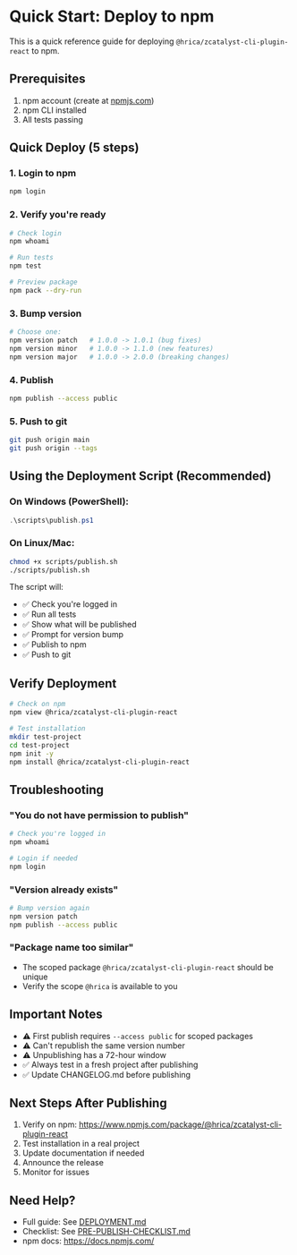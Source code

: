 # Quick Start: Deploy to npm

This is a quick reference guide for deploying `@hrica/zcatalyst-cli-plugin-react` to npm.

## Prerequisites

1. npm account (create at [npmjs.com](https://www.npmjs.com/signup))
2. npm CLI installed
3. All tests passing

## Quick Deploy (5 steps)

### 1. Login to npm
```bash
npm login
```

### 2. Verify you're ready
```bash
# Check login
npm whoami

# Run tests
npm test

# Preview package
npm pack --dry-run
```

### 3. Bump version
```bash
# Choose one:
npm version patch   # 1.0.0 -> 1.0.1 (bug fixes)
npm version minor   # 1.0.0 -> 1.1.0 (new features)
npm version major   # 1.0.0 -> 2.0.0 (breaking changes)
```

### 4. Publish
```bash
npm publish --access public
```

### 5. Push to git
```bash
git push origin main
git push origin --tags
```

## Using the Deployment Script (Recommended)

### On Windows (PowerShell):
```powershell
.\scripts\publish.ps1
```

### On Linux/Mac:
```bash
chmod +x scripts/publish.sh
./scripts/publish.sh
```

The script will:
- ✅ Check you're logged in
- ✅ Run all tests
- ✅ Show what will be published
- ✅ Prompt for version bump
- ✅ Publish to npm
- ✅ Push to git

## Verify Deployment

```bash
# Check on npm
npm view @hrica/zcatalyst-cli-plugin-react

# Test installation
mkdir test-project
cd test-project
npm init -y
npm install @hrica/zcatalyst-cli-plugin-react
```

## Troubleshooting

### "You do not have permission to publish"
```bash
# Check you're logged in
npm whoami

# Login if needed
npm login
```

### "Version already exists"
```bash
# Bump version again
npm version patch
npm publish --access public
```

### "Package name too similar"
- The scoped package `@hrica/zcatalyst-cli-plugin-react` should be unique
- Verify the scope `@hrica` is available to you

## Important Notes

- ⚠️ First publish requires `--access public` for scoped packages
- ⚠️ Can't republish the same version number
- ⚠️ Unpublishing has a 72-hour window
- ✅ Always test in a fresh project after publishing
- ✅ Update CHANGELOG.md before publishing

## Next Steps After Publishing

1. Verify on npm: https://www.npmjs.com/package/@hrica/zcatalyst-cli-plugin-react
2. Test installation in a real project
3. Update documentation if needed
4. Announce the release
5. Monitor for issues

## Need Help?

- Full guide: See [DEPLOYMENT.md](DEPLOYMENT.md)
- Checklist: See [PRE-PUBLISH-CHECKLIST.md](PRE-PUBLISH-CHECKLIST.md)
- npm docs: https://docs.npmjs.com/
